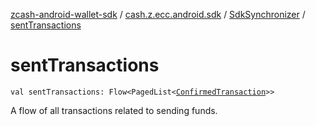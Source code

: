 [zcash-android-wallet-sdk](../../index.md) / [cash.z.ecc.android.sdk](../index.md) / [SdkSynchronizer](index.md) / [sentTransactions](./sent-transactions.md)

# sentTransactions

`val sentTransactions: Flow<PagedList<`[`ConfirmedTransaction`](../../cash.z.ecc.android.sdk.db.entity/-confirmed-transaction/index.md)`>>`

A flow of all transactions related to sending funds.

